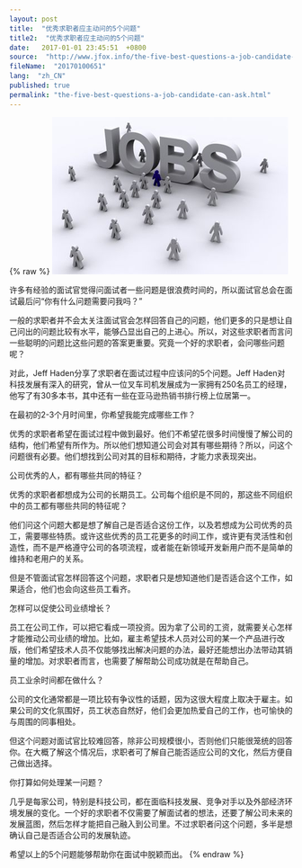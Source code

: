 ```yaml
---
layout: post
title:  "优秀求职者应主动问的5个问题"
title2:  "优秀求职者应主动问的5个问题"
date:   2017-01-01 23:45:51  +0800
source:  "http://www.jfox.info/the-five-best-questions-a-job-candidate-can-ask.html"
fileName:  "20170100651"
lang:  "zh_CN"
published: true
permalink: "the-five-best-questions-a-job-candidate-can-ask.html"
---
```

{% raw %}
[![53b4fce3c0ab0](c85bc84.jpg)](http://www.jfox.info/go.php?url=http://www.jfox.info/wp-content/uploads/2014/07/53b4fce3c0ab0.jpg)

许多有经验的面试官觉得问面试者一些问题是很浪费时间的，所以面试官总会在面试最后问“你有什么问题需要问我吗？”

一般的求职者并不会太关注面试官会怎样回答自己的问题，他们更多的只是想让自己问出的问题比较有水平，能够凸显出自己的上进心。所以，对这些求职者而言问一些聪明的问题比这些问题的答案更重要。究竟一个好的求职者，会问哪些问题呢？

对此，Jeff Haden分享了求职者在面试过程中应该问的5个问题。Jeff Haden对科技发展有深入的研究，曾从一位叉车司机发展成为一家拥有250名员工的经理，他写了有30多本书，其中还有一些在亚马逊热销书排行榜上位居第一。

在最初的2-3个月时间里，你希望我能完成哪些工作？

优秀的求职者希望在面试过程中做到最好。他们不希望花很多时间慢慢了解公司的结构，他们希望有所作为。所以他们想知道公司会对其有哪些期待？所以，问这个问题很有必要。他们想找到公司对其的目标和期待，才能力求表现突出。

公司优秀的人，都有哪些共同的特征？

优秀的求职者都想成为公司的长期员工。公司每个组织是不同的，那这些不同组织中的员工都有哪些共同的特征呢？

他们问这个问题大都是想了解自己是否适合这份工作，以及若想成为公司优秀的员工，需要哪些特质。或许这些优秀的员工花更多的时间工作，或许更有灵活性和创造性，而不是严格遵守公司的各项流程，或者能在新领域开发新用户而不是简单的维持和老用户的关系。

但是不管面试官怎样回答这个问题，求职者只是想知道他们是否适合这个工作，如果适合，他们也会向这些员工看齐。

怎样可以促使公司业绩增长？

员工在公司工作，可以把它看成一项投资。因为拿了公司的工资，就需要关心怎样才能推动公司业绩的增加。比如，雇主希望技术人员对公司的某一个产品进行改版，他们希望技术人员不仅能够找出解决问题的办法，最好还能想出办法带动其销量的增加。对求职者而言，也需要了解帮助公司成功就是在帮助自己。

员工业余时间都在做什么？

公司的文化通常都是一项比较有争议性的话题，因为这很大程度上取决于雇主。如果公司的文化氛围好，员工状态自然好，他们会更加热爱自己的工作，也可愉快的与周围的同事相处。

但这个问题对面试官比较难回答，除非公司规模很小，否则他们只能很笼统的回答你。在大概了解这个情况后，求职者可了解自己能否适应公司的文化，然后方便自己做出选择。

你打算如何处理某一问题？

几乎是每家公司，特别是科技公司，都在面临科技发展、竞争对手以及外部经济环境发展的变化。一个好的求职者不仅需要了解面试者的想法，还要了解公司未来的发展蓝图，然后怎样才能把自己融入到公司里。不过求职者问这个问题，多半是想确认自己是否适合公司的发展轨迹。

希望以上的5个问题能够帮助你在面试中脱颖而出。
{% endraw %}